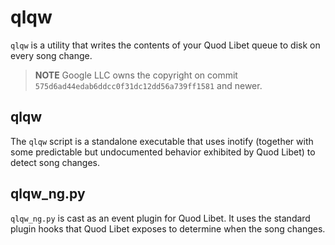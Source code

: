 # qlqw

`qlqw` is a utility that writes the contents of your Quod Libet queue
to disk on every song change.

> **NOTE**
> Google LLC owns the copyright on commit
> `575d6ad44edab6ddcc0f31dc12dd56a739ff1581` and newer.

## qlqw

The `qlqw` script is a standalone executable that uses inotify (together
with some predictable but undocumented behavior exhibited by Quod Libet)
to detect song changes.

## qlqw\_ng.py

`qlqw_ng.py` is cast as an event plugin for Quod Libet. It uses the
standard plugin hooks that Quod Libet exposes to determine when the song
changes.
